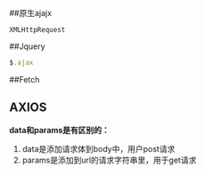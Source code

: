 ##原生ajajx
```
XMLHttpRequest
```
##Jquery
```js
$.ajax
```
##Fetch

## AXIOS
**data和params是有区别的：**
1. data是添加请求体到body中，用户post请求
1. params是添加到url的请求字符串里，用于get请求